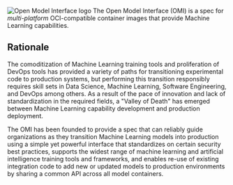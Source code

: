 ![Open Model Interface logo](https://openmodel.ml/images/omi-logo.png)
The Open Model Interface (OMI) is a spec for _multi-platform_ OCI-compatible container images that provide Machine Learning capabilities.

## Rationale
The comoditization of Machine Learning training tools and proliferation of DevOps tools has provided a variety of paths for transitioning experimental code to production systems, but performing this transition responsibly requires skill sets in Data Science, Machine Learning, Software Engineering, and DevOps among others. As a result of the pace of innovation and lack of standardization in the required fields, a "Valley of Death" has emerged between Machine Learning capability development and production deployment. 

The OMI has been founded to provide a spec that can reliably guide organizations as they transition Machine Learning models into production using a simple yet powerful interface that standardizes on certain security best practices, supports the widest range of machine learning and artificial intelligence training tools and frameworks, and enables re-use of existing integration code to add new or updated models to production environments by sharing a common API across all model containers.


